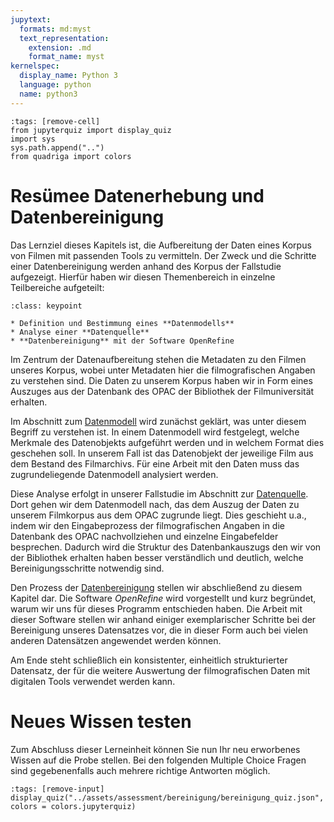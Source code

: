 ```yaml
---
jupytext:
  formats: md:myst
  text_representation:
    extension: .md
    format_name: myst
kernelspec:
  display_name: Python 3
  language: python
  name: python3
---
```

```{code-cell} ipython3
:tags: [remove-cell]
from jupyterquiz import display_quiz
import sys
sys.path.append("..")
from quadriga import colors
```

# Resümee Datenerhebung und Datenbereinigung
Das Lernziel dieses Kapitels ist, die Aufbereitung der Daten eines Korpus von Filmen mit passenden Tools zu vermitteln. Der Zweck und die Schritte einer Datenbereinigung werden anhand des Korpus der Fallstudie aufgezeigt. Hierfür haben wir diesen Themenbereich in einzelne Teilbereiche aufgeteilt:

```{admonition} Teilbereiche des Kapitels
:class: keypoint

* Definition und Bestimmung eines **Datenmodells**
* Analyse einer **Datenquelle**
* **Datenbereinigung** mit der Software OpenRefine

```

Im Zentrum der Datenaufbereitung stehen die Metadaten zu den Filmen unseres Korpus, wobei unter Metadaten hier die filmografischen Angaben zu verstehen sind. Die Daten zu unserem Korpus haben wir in Form eines Auszuges aus der Datenbank des OPAC der Bibliothek der Filmuniversität erhalten.

Im Abschnitt zum [Datenmodell](./modell.md) wird zunächst geklärt, was unter diesem Begriff zu verstehen ist. In einem Datenmodell wird festgelegt, welche Merkmale des Datenobjekts aufgeführt werden und in welchem Format dies geschehen soll. In unserem Fall ist das Datenobjekt der jeweilige Film aus dem Bestand des Filmarchivs. Für eine Arbeit mit den Daten muss das zugrundeliegende Datenmodell analysiert werden.

Diese Analyse erfolgt in unserer Fallstudie im Abschnitt zur [Datenquelle](./datenquelle.md). Dort gehen wir dem Datenmodell nach, das dem Auszug der Daten zu unserem Filmkorpus aus dem OPAC zugrunde liegt. Dies geschieht u.a., indem wir den Eingabeprozess der filmografischen Angaben in die Datenbank des OPAC nachvollziehen und einzelne Eingabefelder besprechen. Dadurch wird die Struktur des Datenbankauszugs den wir von der Bibliothek erhalten haben besser verständlich und deutlich, welche Bereinigungsschritte notwendig sind.

Den Prozess der [Datenbereinigung](./openRefine/0_datenbereinigung.md) stellen wir abschließend zu diesem Kapitel dar. Die Software *OpenRefine* wird vorgestellt und kurz begründet, warum wir uns für dieses Programm entschieden haben. Die Arbeit mit dieser Software stellen wir anhand einiger exemplarischer Schritte bei der Bereinigung unseres Datensatzes vor, die in dieser Form auch bei vielen anderen Datensätzen angewendet werden können.

Am Ende steht schließlich ein konsistenter, einheitlich strukturierter Datensatz, der für die weitere Auswertung der filmografischen Daten mit digitalen Tools verwendet werden kann. 


# Neues Wissen testen
Zum Abschluss dieser Lerneinheit können Sie nun Ihr neu erworbenes Wissen auf die Probe stellen. Bei den folgenden Multiple Choice Fragen sind gegebenenfalls auch mehrere richtige Antworten möglich. 

```{code-cell} ipython3
:tags: [remove-input]
display_quiz("../assets/assessment/bereinigung/bereinigung_quiz.json", colors = colors.jupyterquiz)
```